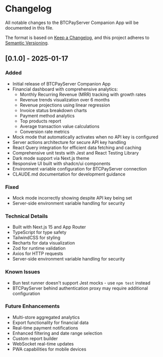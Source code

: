 # Changelog

All notable changes to the BTCPayServer Companion App will be documented in this file.

The format is based on [Keep a Changelog](https://keepachangelog.com/en/1.0.0/),
and this project adheres to [Semantic Versioning](https://semver.org/spec/v2.0.0.html).

## [0.1.0] - 2025-01-17

### Added
- Initial release of BTCPayServer Companion App
- Financial dashboard with comprehensive analytics:
  - Monthly Recurring Revenue (MRR) tracking with growth rates
  - Revenue trends visualization over 6 months
  - Revenue projections using linear regression
  - Invoice status breakdown charts
  - Payment method analytics
  - Top products report
  - Average transaction value calculations
  - Conversion rate metrics
- Mock mode that automatically activates when no API key is configured
- Server actions architecture for secure API key handling
- React Query integration for efficient data fetching and caching
- Comprehensive unit tests with Jest and React Testing Library
- Dark mode support via Next.js theme
- Responsive UI built with shadcn/ui components
- Environment variable configuration for BTCPayServer connection
- CLAUDE.md documentation for development guidance

### Fixed
- Mock mode incorrectly showing despite API key being set
- Server-side environment variable handling for security

### Technical Details
- Built with Next.js 15 and App Router
- TypeScript for type safety
- TailwindCSS for styling
- Recharts for data visualization
- Zod for runtime validation
- Axios for HTTP requests
- Server-side environment variable handling for security

### Known Issues
- Bun test runner doesn't support Jest mocks - use `npm test` instead
- BTCPayServer behind authentication proxy may require additional configuration

### Future Enhancements
- Multi-store aggregated analytics
- Export functionality for financial data
- Real-time payment notifications
- Enhanced filtering and date range selection
- Custom report builder
- WebSocket real-time updates
- PWA capabilities for mobile devices